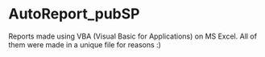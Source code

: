 # AutoReport_pubSP
Reports made using VBA (Visual Basic for Applications) on MS Excel. All of them were made in a unique file for reasons :)
